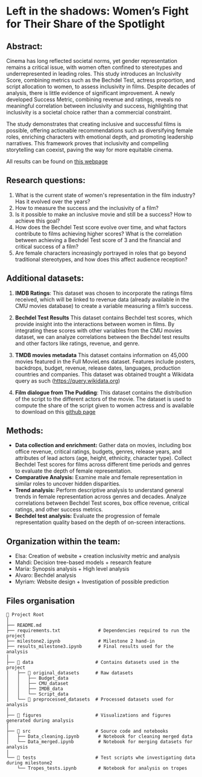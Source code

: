 # Left in the shadows: Women’s Fight for Their Share of the Spotlight

## Abstract:

Cinema has long reflected societal norms, yet gender representation remains a critical issue, with women often confined to stereotypes and underrepresented in leading roles. This study introduces an Inclusivity Score, combining metrics such as the Bechdel Test, actress proportion, and script allocation to women, to assess inclusivity in films. Despite decades of analysis, there is little evidence of significant improvement. A newly developed Success Metric, combining revenue and ratings, reveals no meaningful correlation between inclusivity and success, highlighting that inclusivity is a societal choice rather than a commercial constraint.

The study demonstrates that creating inclusive and successful films is possible, offering actionable recommendations such as diversifying female roles, enriching characters with emotional depth, and promoting leadership narratives. This framework proves that inclusivity and compelling storytelling can coexist, paving the way for more equitable cinema.

All results can be found on [this webpage](https://elsahtz2.github.io/SAR-ADA_website/)

## Research questions:

1. What is the current state of women's representation in the film industry? Has it evolved over the years?
2. How to measure the success and the inclusivity of a film?
3. Is it possible to make an inclusive movie and still be a success? How to achieve this goal?
4. How does the Bechdel Test score evolve over time, and what factors contribute to films achieving higher scores? What is the correlation between achieving a Bechdel Test score of 3 and the financial and critical success of a film?
5. Are female characters increasingly portrayed in roles that go beyond traditional stereotypes, and how does this affect audience reception?

## Additional datasets:

1. **IMDB Ratings**:
   This dataset was chosen to incorporate the ratings films received, which will be linked to revenue data (already available in the CMU movies database) to create a variable measuring a film’s success.

2. **Bechdel Test Results**
   This dataset contains Bechdel test scores, which provide insight into the interactions between women in films. By integrating these scores with other variables from the CMU movies dataset, we can analyze correlations between the Bechdel test results and other factors like ratings, revenue, and genre.

3. **TMDB movies metadata**
   This dataset contains information on 45,000 movies featured in the Full MovieLens dataset.
   Features include posters, backdrops, budget, revenue, release dates, languages, production countries and companies.
   This dataset was obtained trought a Wikidata query as such (https://query.wikidata.org)

4. **Film dialogue from The Pudding**:
   This dataset contains the distribution of the script to the different actors of the movie. The dataset is used to compute the share of the script given to women actress and is available to download on this [github page](https://github.com/matthewfdaniels/scripts/)

## Methods:

- **Data collection and enrichment:** Gather data on movies, including box office revenue, critical ratings, budgets, genres, release years, and attributes of lead actors (age, height, ethnicity, character type). Collect Bechdel Test scores for films across different time periods and genres to evaluate the depth of female representation.
- **Comparative Analysis:** Examine male and female representation in similar roles to uncover hidden disparities.
- **Trend analysis:** Perform descriptive analysis to understand general trends in female representation across genres and decades. Analyze correlations between Bechdel Test scores, box office revenue, critical ratings, and other success metrics.
- **Bechdel test analysis:** Evaluate the progression of female representation quality based on the depth of on-screen interactions.

## Organization within the team:

- Elsa: Creation of website + creation inclusivity metric and analysis
- Mahdi: Decision tree-based models + research feature
- Maria: Synopsis analysis + High level analysis
- Alvaro: Bechdel analysis
- Myriam: Website design + Investigation of possible prediction

## Files organisation

```plaintext
📂 Project Root
│
├── README.md
├── requirements.txt              # Dependencies required to run the project
├── milestone2.ipynb              # Milestone 2 hand-in
├── results_milestone3.ipynb      # Final results used for the analysis
│
├── 📂 data                       # Contains datasets used in the project
│   ├── 📂 original_datasets      # Raw datasets
│   │   ├── Budget_data
│   │   ├── CMU_dataset
│   │   ├── IMDB_data
│   │   └── Script_data
│   └── 📂 preprocessed_datasets  # Processed datasets used for analysis
│
├── 📂 figures                    # Visualizations and figures generated during analysis
│
├── 📂 src                        # Source code and notebooks
│   ├── Data_cleaning.ipynb       # Notebook for cleaning merged data
│   └── Data_merged.ipynb         # Notebook for merging datasets for analysis
│
└── 📂 tests                      # Test scripts whe investigating data during milestone2
    └── Tropes_tests.ipynb        # Notebook for analysis on tropes
```
